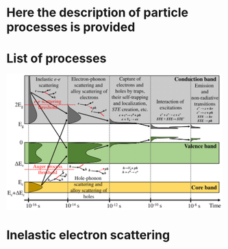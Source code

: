 # Here the description of particle processes is provided

# List of processes
<div style="text-align:center">
  <img src="../images/Process_diagram.png" alt="" width="700">
</div>

# Inelastic electron scattering